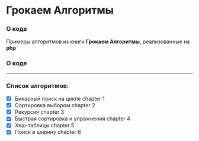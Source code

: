 # Грокаем Алгоритмы

### О коде

Примеры алгоритмов из книги **Грокаем Алгоритмы**, реализованные на **php**

### О коде

---

### Список алгоритмов:
- [x] Бинарный поиск на цикле chapter 1
- [x] Сортировка выбором chapter 2
- [x] Рекурсия chapter 3
- [x] Быстрая сортировка и упражнения chapter 4
- [x] Хеш-таблицы chapter 5
- [x] Поиск в ширину chapter 6